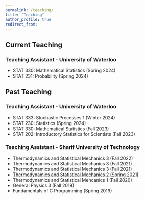 ```yaml
---
permalink: /teaching/
title: "Teaching"
author_profile: true
redirect_from: 
---
```

## Current Teaching
### Teaching Assistant - University of Waterloo 
  * STAT 330: Mathematical Statistics (Spring 2024)
  * STAT 231: Probability (Spring 2024)

## Past Teaching
### Teaching Assistant - University of Waterloo
  * STAT 333: Stochastic Processes 1 (Winter 2024)
  * STAT 230: Statistics (Spring 2024)
  * STAT 330: Mathematical Statistics (Fall 2023)
  * STAT 202: Introductory Statistics for Scientists (Fall 2023)

### Teaching Assistant - Sharif University of Technology 
  * Thermodynamics and Statistical Mechanics 3 (Fall 2022)
  * Thermodynamics and Statistical Mechanics 3 (Fall 2021)
  * Thermodynamics and Statistical Mechanics 3 (Fall 2021)
  * [Thermodynamics and Statistical Mechanics 2 (Spring 2021)](/statmech3/)
  * Thermodynamics and Statistical Mehcanics 1 (Fall 2020)
  * General Physics 3 (Fall 2019)
  * Fundamentals of C Programming (Spring 2019)
